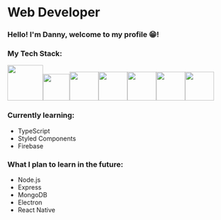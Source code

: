 # Web Developer

### Hello! I'm Danny, welcome to my profile :grin:!

### My Tech Stack:
<img src="https://github.com/coherencez/tech-logos/blob/master/html5.png" width="80"/><img src="https://github.com/coherencez/tech-logos/blob/master/css3.png" width="60"/><img src="https://github.com/coherencez/tech-logos/blob/master/jslogo.png" width="65"/><img src="https://github.com/coherencez/tech-logos/blob/master/react.png" width="65"/><img src="https://github.com/remojansen/logo.ts/blob/master/ts.png" width="65"/><img src="https://github.com/coherencez/tech-logos/blob/master/firebase.png" width="65"><img src="https://www.styled-components.com/atom.png" width="65"/>

### Currently learning:
- TypeScript
- Styled Components
- Firebase

### What I plan to learn in the future: 
- Node.js
- Express
- MongoDB
- Electron
- React Native

<!--
**dvaanc/dvaanc** is a ✨ _special_ ✨ repository because its `README.md` (this file) appears on your GitHub profile.

Here are some ideas to get you started:

- 🔭 I’m currently working on ...
- 🌱 I’m currently learning ...
- 👯 I’m looking to collaborate on ...
- 🤔 I’m looking for help with ...
- 💬 Ask me about ...
- 📫 How to reach me: ...
- 😄 Pronouns: ...
- ⚡ Fun fact: ...
-->
